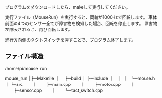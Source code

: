 プログラムをダウンロードしたら、makeして実行してください。

実行ファイル（MouseRun）を実行すると、両輪が1000Hzで回転します。
車体前面の4つのセンサー全てが障害物を検知した場合、回転を停止します。
障害物が除去されると、再び回転します。

進行方向側のタクトスイッチを押すことで、プログラム終了します。



## ファイル構造

/home/pi/mouse_run

mouse_run 
|
├─Makefile
｜　
├─build
｜
├─include
｜　｜
｜　└─mouse.h
｜
└─src
　　｜
　　├─main.cpp
　　｜
　　├─motor.cpp
　　｜
　　├─sensor.cpp
　　｜
　　└─tact_switch.cpp
